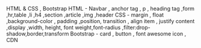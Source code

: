 HTML &  CSS , Bootstrap
HTML - Navbar , anchor tag , p , heading tag ,form ,hr,table ,li ,h4 ,section ,article ,img ,header 
CSS - margin , float ,background-color , padding ,position, transition , align item , justify content ,display ,width, height, font weight,font-radius ,filter:drop-shadow,border,transform
Bootstrap - card , button , font awesome icon , CDN
